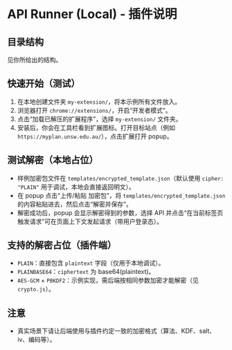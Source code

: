# API Runner (Local) - 插件说明

## 目录结构

见你所给出的结构。

## 快速开始（测试）

1. 在本地创建文件夹 `my-extension/`，将本示例所有文件放入。
2. 浏览器打开 `chrome://extensions/`，开启“开发者模式”。
3. 点击“加载已解压的扩展程序”，选择 `my-extension/` 文件夹。
4. 安装后，你会在工具栏看到扩展图标。打开目标站点（例如 `https://myplan.unsw.edu.au/`），点击扩展打开 popup。

## 测试解密（本地占位）

- 样例加密包文件在 `templates/encrypted_template.json`（默认使用 `cipher: "PLAIN"` 用于调试，本地会直接返回明文）。
- 在 popup 点击“上传/粘贴 加密包”，将 `templates/encrypted_template.json` 的内容粘贴进去，然后点击“解密并保存”。
- 解密成功后，popup 会显示解密得到的参数，选择 API 并点击“在当前标签页触发请求”可在页面上下文发起请求（带用户登录态）。

## 支持的解密占位（插件端）

- `PLAIN`：直接包含 `plaintext` 字段（仅用于本地调试）。
- `PLAINBASE64`：`ciphertext` 为 base64(plaintext)。
- `AES-GCM` + `PBKDF2`：示例实现，需后端按相同参数加密才能解密（见 `crypto.js`）。

## 注意

- 真实场景下请让后端使用与插件约定一致的加密格式（算法、KDF、salt、iv、编码等）。
